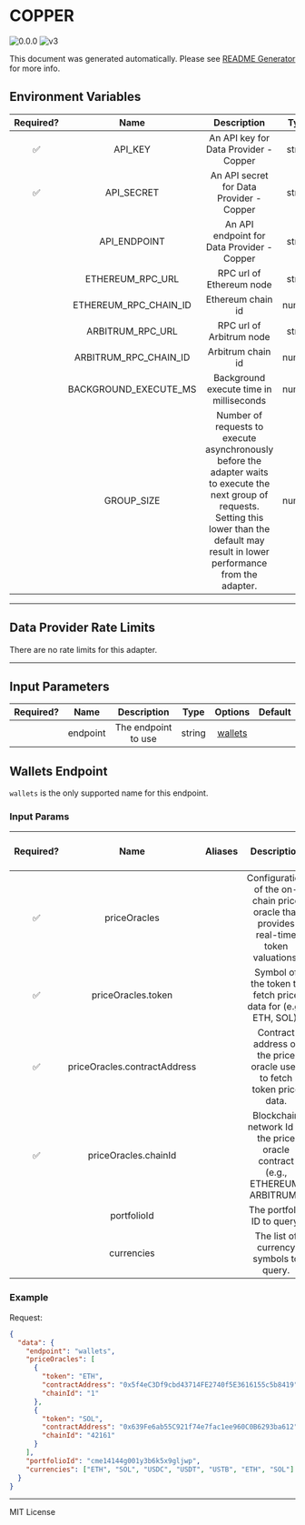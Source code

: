 # COPPER

![0.0.0](https://img.shields.io/github/package-json/v/smartcontractkit/external-adapters-js?filename=packages/sources/copper/package.json) ![v3](https://img.shields.io/badge/framework%20version-v3-blueviolet)

This document was generated automatically. Please see [README Generator](../../scripts#readme-generator) for more info.

## Environment Variables

| Required? |         Name          |                                                                                            Description                                                                                             |  Type  | Options |         Default         |
| :-------: | :-------------------: | :------------------------------------------------------------------------------------------------------------------------------------------------------------------------------------------------: | :----: | :-----: | :---------------------: |
|    ✅     |        API_KEY        |                                                                               An API key for Data Provider - Copper                                                                                | string |         |                         |
|    ✅     |      API_SECRET       |                                                                              An API secret for Data Provider - Copper                                                                              | string |         |                         |
|           |     API_ENDPOINT      |                                                                             An API endpoint for Data Provider - Copper                                                                             | string |         | `https://api.copper.co` |
|           |   ETHEREUM_RPC_URL    |                                                                                      RPC url of Ethereum node                                                                                      | string |         |           ``            |
|           | ETHEREUM_RPC_CHAIN_ID |                                                                                         Ethereum chain id                                                                                          | number |         |           `1`           |
|           |   ARBITRUM_RPC_URL    |                                                                                      RPC url of Arbitrum node                                                                                      | string |         |           ``            |
|           | ARBITRUM_RPC_CHAIN_ID |                                                                                         Arbitrum chain id                                                                                          | number |         |         `42161`         |
|           | BACKGROUND_EXECUTE_MS |                                                                              Background execute time in milliseconds                                                                               | number |         |         `1000`          |
|           |      GROUP_SIZE       | Number of requests to execute asynchronously before the adapter waits to execute the next group of requests. Setting this lower than the default may result in lower performance from the adapter. | number |         |          `25`           |

---

## Data Provider Rate Limits

There are no rate limits for this adapter.

---

## Input Parameters

| Required? |   Name   |     Description     |  Type  |           Options            | Default |
| :-------: | :------: | :-----------------: | :----: | :--------------------------: | :-----: |
|           | endpoint | The endpoint to use | string | [wallets](#wallets-endpoint) |         |

## Wallets Endpoint

`wallets` is the only supported name for this endpoint.

### Input Params

| Required? |             Name             | Aliases |                                     Description                                      |   Type   | Options | Default | Depends On | Not Valid With |
| :-------: | :--------------------------: | :-----: | :----------------------------------------------------------------------------------: | :------: | :-----: | :-----: | :--------: | :------------: |
|    ✅     |         priceOracles         |         | Configuration of the on-chain price oracle that provides real-time token valuations. | object[] |         |         |            |                |
|    ✅     |      priceOracles.token      |         |            Symbol of the token to fetch price data for (e.g., ETH, SOL).             |  string  |         |         |            |                |
|    ✅     | priceOracles.contractAddress |         |         Contract address of the price oracle used to fetch token price data.         |  string  |         |         |            |                |
|    ✅     |     priceOracles.chainId     |         |    Blockchain network Id of the price oracle contract (e.g., ETHEREUM, ARBITRUM).    |  string  |         |         |            |                |
|           |         portfolioId          |         |                              The portfolio ID to query.                              |  string  |         |         |            |                |
|           |          currencies          |         |                        The list of currency symbols to query.                        | string[] |         |         |            |                |

### Example

Request:

```json
{
  "data": {
    "endpoint": "wallets",
    "priceOracles": [
      {
        "token": "ETH",
        "contractAddress": "0x5f4eC3Df9cbd43714FE2740f5E3616155c5b8419",
        "chainId": "1"
      },
      {
        "token": "SOL",
        "contractAddress": "0x639Fe6ab55C921f74e7fac1ee960C0B6293ba612",
        "chainId": "42161"
      }
    ],
    "portfolioId": "cme14144g001y3b6k5x9gljwp",
    "currencies": ["ETH", "SOL", "USDC", "USDT", "USTB", "ETH", "SOL"]
  }
}
```

---

MIT License
